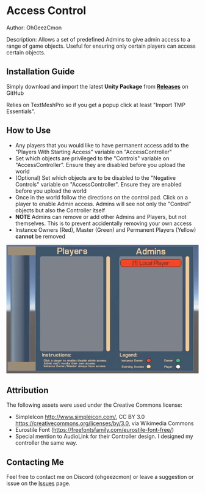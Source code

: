 # Access Control
Author: OhGeezCmon

Description: Allows a set of predefined Admins to give admin access to a range of game objects.  Useful for ensuring only certain players can access certain objects.

## Installation Guide
Simply download and import the latest **Unity Package** from [**Releases**](https://github.com/OhGeezCmon/VRC-AccessControl/releases) on GitHub

Relies on TextMeshPro so if you get a popup click at least "Import TMP Essentials".

## How to Use
- Any players that you would like to have permanent access add to the "Players With Starting Access" variable on "AccessController"
- Set which objects are privileged to the "Controls" variable on "AccessController".  Ensure they are disabled before you upload the world
- (Optional) Set which objects are to be disabled to the "Negative Controls" variable on "AccessController".  Ensure they are enabled before you upload the world
- Once in the world follow the directions on the control pad.  Click on a player to enable Admin access.  Admins will see not only the "Control" objects but also the Controller itself
- **NOTE** Admins can remove or add other Admins and Players, but not themselves.  This is to prevent accidentally removing your own access
- Instance Owners (Red), Master (Green) and Permanent Players (Yellow) **cannot** be removed

![Example Usage](https://github.com/OhGeezCmon/VRC-AccessControl/blob/main/VRCAccessControlExample.gif)

## Attribution

The following assets were used under the Creative Commons license:

- SimpleIcon http://www.simpleicon.com/, CC BY 3.0 <https://creativecommons.org/licenses/by/3.0>, via Wikimedia Commons
- Eurostile Font (https://freefontsfamily.com/eurostile-font-free/)
- Special mention to AudioLink for their Controller design.  I designed my controller the same way.

## Contacting Me
Feel free to contact me on Discord (ohgeezcmon) or leave a suggestion or issue on the [Issues](https://github.com/OhGeezCmon/VRC-AccessControl/issues) page.
